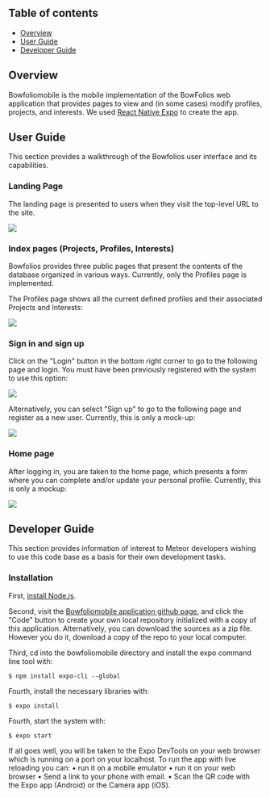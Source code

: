 ## Table of contents

* [Overview](#overview)
* [User Guide](#user-guide)
* [Developer Guide](#developer-guide)

## Overview

Bowfoliomobile is the mobile implementation of the BowFolios web application that provides pages to view and (in some cases) modify profiles, projects, and interests. We used [React Native Expo](https://expo.io/) to create the app.


## User Guide

This section provides a walkthrough of the Bowfolios user interface and its capabilities.

### Landing Page

The landing page is presented to users when they visit the top-level URL to the site.

![](images/landing-page.png)

### Index pages (Projects, Profiles, Interests)

Bowfolios provides three public pages that present the contents of the database organized in various ways.  Currently, only the Profiles page is implemented.

The Profiles page shows all the current defined profiles and their associated Projects and Interests:

![](images/profiles-page.png)


### Sign in and sign up

Click on the "Login" button in the bottom right corner to go to the following page and login. You must have been previously registered with the system to use this option:

![](images/signin-page.png)

Alternatively, you can select "Sign up" to go to the following page and register as a new user.  Currently, this is only a mock-up:

![](images/signup-page.png)

### Home page

After logging in, you are taken to the home page, which presents a form where you can complete and/or update your personal profile.  Currently, this is only a mockup:

![](images/home-page.png)


## Developer Guide

This section provides information of interest to Meteor developers wishing to use this code base as a basis for their own development tasks.

### Installation

First, [install Node.js](https://nodejs.org/).

Second, visit the [Bowfoliomobile application github page](https://github.com/Badcodio/bowfoliomobile), and click the "Code" button to create your own local repository initialized with a copy of this application. Alternatively, you can download the sources as a zip file.  However you do it, download a copy of the repo to your local computer.

Third, cd into the bowfoliomobile directory and install the expo command line tool with:

```
$ npm install expo-cli --global
```

Fourth, install the necessary libraries with:

```
$ expo install
```

Fourth, start the system with:

```
$ expo start
```

If all goes well, you will be taken to the Expo DevTools on your web browser which is running on a port on your localhost.  To run the app with live reloading you can:
  • run it on a mobile emulator
  • run it on your web browser
  • Send a link to your phone with email.
  • Scan the QR code with the Expo app (Android) or the Camera app (iOS).









